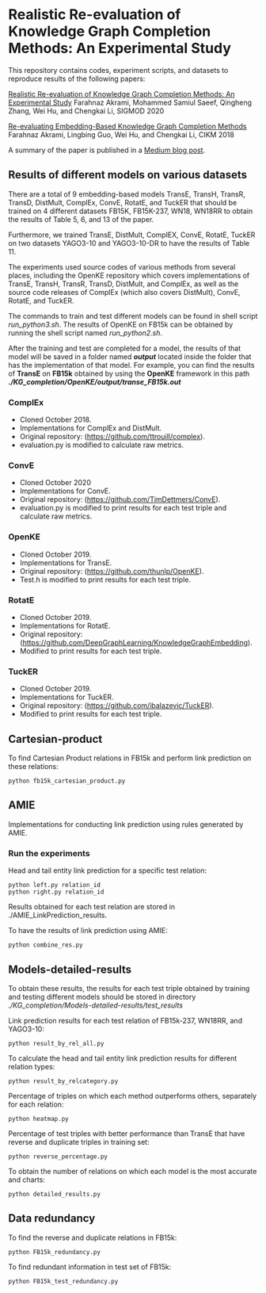 # Realistic Re-evaluation of Knowledge Graph Completion Methods: An Experimental Study
This repository contains codes, experiment scripts, and datasets to reproduce results of the following papers:

[Realistic Re-evaluation of Knowledge Graph Completion Methods: An Experimental Study](https://arxiv.org/abs/2003.08001) Farahnaz Akrami, Mohammed Samiul Saeef, Qingheng Zhang, Wei Hu, and Chengkai Li, SIGMOD 2020

[Re-evaluating Embedding-Based Knowledge Graph Completion Methods](https://dl.acm.org/citation.cfm?id=3269266) Farahnaz Akrami, Lingbing Guo, Wei Hu, and Chengkai Li, CIKM 2018

A summary of the paper is published in a [Medium blog post](https://link.medium.com/lBHwjLeI94).

## Results of different models on various datasets
There are a total of 9 embedding-based models TransE, TransH, TransR, TransD, DistMult, ComplEx, ConvE, RotatE, and TuckER that should be trained on 4 different datasets FB15K, FB15K-237, WN18, WN18RR to obtain the results of Table 5, 6, and 13 of the paper.  

Furthermore, we trained TransE, DistMult, ComplEX, ConvE, RotatE, TuckER on two datasets YAGO3-10 and YAGO3-10-DR to have the results of Table 11.

The experiments used source codes of various methods from several places, including the OpenKE repository which covers implementations of TransE, TransH, TransR, TransD, DistMult, and ComplEx, as well as the source code releases of ComplEx (which also covers DistMult), ConvE, RotatE, and TuckER. 

The commands to train and test different models can be found in shell script *run_python3.sh*. The results of OpenKE on FB15k can be obtained by running the shell script named *run_python2.sh*.

After the training and test are completed for a model, the results of that model will be saved in a folder named **_output_** located inside the folder that has the implementation of that model. For example, you can find the results of **TransE** on **FB15k** obtained by using the **OpenKE** framework in this path **_./KG_completion/OpenKE/output/transe_FB15k.out_**


### ComplEx
* Cloned October 2018.
* Implementations for ComplEx and DistMult.
* Original repository: (https://github.com/ttrouill/complex).
* evaluation.py is modified to calculate raw metrics.

### ConvE
* Cloned October 2020
* Implementations for ConvE.
* Original repository: (https://github.com/TimDettmers/ConvE).
* evaluation.py is modified to print results for each test triple and calculate raw metrics.

### OpenKE
* Cloned October 2019.
* Implementations for TransE.
* Original repository: (https://github.com/thunlp/OpenKE).
* Test.h is modified to print results for each test triple.

### RotatE
* Cloned October 2019.
* Implementations for RotatE.
* Original repository: (https://github.com/DeepGraphLearning/KnowledgeGraphEmbedding).
* Modified to print results for each test triple.

### TuckER
* Cloned October 2019.
* Implementations for TuckER.
* Original repository: (https://github.com/ibalazevic/TuckER).
* Modified to print results for each test triple.

## Cartesian-product
To find Cartesian Product relations in FB15k and perform link prediction on these relations:
```
python fb15k_cartesian_product.py
```

## AMIE
Implementations for conducting link prediction using rules generated by AMIE.
### Run the experiments
Head and tail entity link prediction for a specific test relation:

```
python left.py relation_id
python right.py relation_id
```
Results obtained for each test relation are stored in ./AMIE_LinkPrediction_results. 

To have the results of link prediction using AMIE:
```
python combine_res.py
```

## Models-detailed-results
To obtain these results, the results for each test triple obtained by training and testing different models should be stored in directory *./KG_completion/Models-detailed-results/test_results*

Link prediction results for each test relation of FB15k-237, WN18RR, and YAGO3-10:
```
python result_by_rel_all.py
```

To calculate the head and tail entity link prediction results for different relation types:
```
python result_by_relcategory.py
```

Percentage of triples on which each method outperforms others, separately for each relation:

```
python heatmap.py
```

Percentage of test triples with better performance than TransE that have reverse and duplicate triples in training set:

```
python reverse_percentage.py
```

To obtain the number of relations on which each model is the most accurate and charts:

```
python detailed_results.py
```

## Data redundancy
To find the reverse and duplicate relations in FB15k:
```
python FB15k_redundancy.py
```
To find redundant information in test set of FB15k:
```
python FB15k_test_redundancy.py
```



